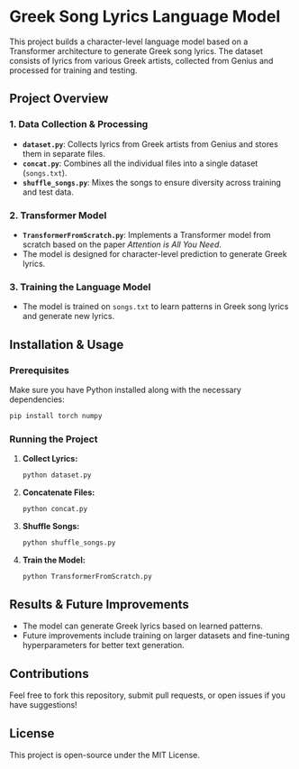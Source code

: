 # Greek Song Lyrics Language Model

This project builds a character-level language model based on a Transformer architecture to generate Greek song lyrics. The dataset consists of lyrics from various Greek artists, collected from Genius and processed for training and testing.

## Project Overview

### 1. Data Collection & Processing
- **`dataset.py`**: Collects lyrics from Greek artists from Genius and stores them in separate files.
- **`concat.py`**: Combines all the individual files into a single dataset (`songs.txt`).
- **`shuffle_songs.py`**: Mixes the songs to ensure diversity across training and test data.

### 2. Transformer Model
- **`TransformerFromScratch.py`**: Implements a Transformer model from scratch based on the paper *Attention is All You Need*.
- The model is designed for character-level prediction to generate Greek lyrics.

### 3. Training the Language Model
- The model is trained on `songs.txt` to learn patterns in Greek song lyrics and generate new lyrics.

## Installation & Usage

### Prerequisites
Make sure you have Python installed along with the necessary dependencies:
```bash
pip install torch numpy
```

### Running the Project
1. **Collect Lyrics:**
   ```bash
   python dataset.py
   ```
2. **Concatenate Files:**
   ```bash
   python concat.py
   ```
3. **Shuffle Songs:**
   ```bash
   python shuffle_songs.py
   ```
4. **Train the Model:**
   ```bash
   python TransformerFromScratch.py
   ```

## Results & Future Improvements
- The model can generate Greek lyrics based on learned patterns.
- Future improvements include training on larger datasets and fine-tuning hyperparameters for better text generation.

## Contributions
Feel free to fork this repository, submit pull requests, or open issues if you have suggestions!

## License
This project is open-source under the MIT License.

